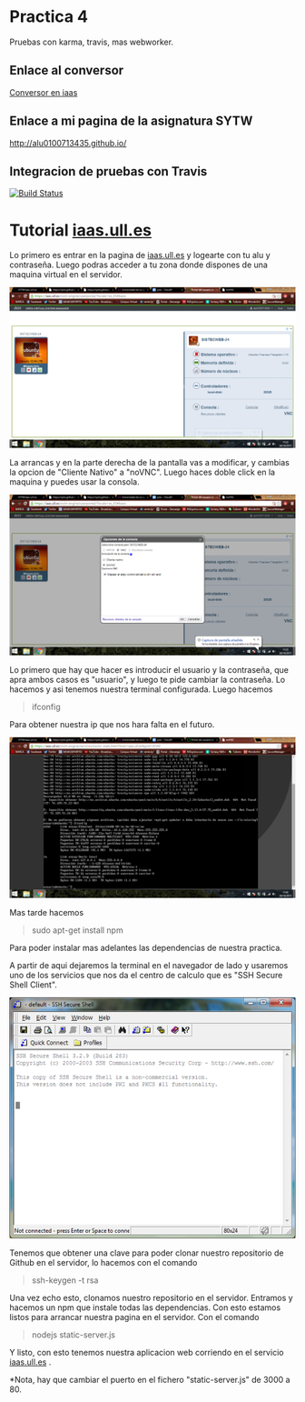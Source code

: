 **Practica 4**
==============


Pruebas con karma, travis, mas webworker.

## Enlace al conversor ##

[Conversor en iaas](10.6.128.88:8080/index.html)


## Enlace a mi pagina de la asignatura SYTW ##

http://alu0100713435.github.io/

## Integracion de pruebas con Travis ##

[![Build Status](https://travis-ci.org/alu0100713435/STW_P4.svg?branch=gh-pages)](https://travis-ci.org/alu0100713435/STW_P4)

**Tutorial [iaas.ull.es](iass.ull.es)**
==============

Lo primero es entrar en la pagina de [iaas.ull.es](iass.ull.es) y logearte con tu alu y contraseña. Luego podras acceder a tu zona donde dispones de una maquina virtual en el servidor.

![iaas](Imagenes/iaas.png "titulo")

La arrancas y en la parte derecha de la pantalla vas a modificar, y cambias la opcion de "Cliente Nativo" a "noVNC". Luego haces doble click en la maquina y puedes usar la consola.

![iaas2](Imagenes/iaas2.png "titulo")


Lo primero que hay que hacer es introducir el usuario y la contraseña, que apra ambos casos es "usuario", y luego te pide cambiar la contraseña. Lo hacemos y asi tenemos nuestra terminal configurada. Luego hacemos 

> ifconfig

Para obtener nuestra ip que nos hara falta en el futuro.

![ip](Imagenes/ip.png "titulo")

Mas tarde hacemos 

> sudo apt-get install npm

Para poder instalar mas adelantes las dependencias de nuestra practica. 

A partir de aqui dejaremos la terminal en el navegador de lado y usaremos uno de los servicios que nos da el centro de calculo que es "SSH Secure Shell Client". 

![ssh](Imagenes/ssh.png "titulo")

Tenemos que obtener una clave para poder clonar nuestro repositorio de Github en el servidor, lo hacemos con el comando 

> ssh-keygen -t rsa

Una vez echo esto, clonamos nuestro repositorio en el servidor. Entramos y hacemos un npm que instale todas las dependencias. Con esto estamos listos para arrancar nuestra pagina en el servidor. Con el comando 

> nodejs static-server.js


Y listo, con esto tenemos nuestra aplicacion web corriendo en el servicio [iaas.ull.es](iass.ull.es) .

*Nota, hay que cambiar el puerto en el fichero "static-server.js" de 3000 a 80.